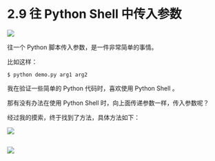 # 2.9 往 Python Shell 中传入参数
![](https://image.iswbm.com/20200804124133.png)

往一个 Python 脚本传入参数，是一件非常简单的事情。

比如这样：

```shell
$ python demo.py arg1 arg2
```

我在验证一些简单的 Python 代码时，喜欢使用 Python Shell 。

那有没有办法在使用 Python Shell 时，向上面传递参数一样，传入参数呢？

经过我的摸索，终于找到了方法，具体方法如下：

![](https://image.iswbm.com/20200801195158.png)

## 

![](https://image.iswbm.com/20200607174235.png)
